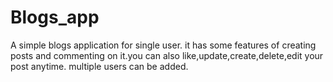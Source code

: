 # Blogs_app
A simple blogs application for single user.
it has some features of creating posts and commenting on it.you can also like,update,create,delete,edit your post anytime.
multiple users can be added.
